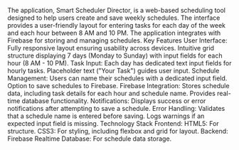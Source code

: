 The application, Smart Scheduler Director, is a web-based scheduling tool designed to help users create and save weekly schedules. The interface provides a user-friendly layout for entering tasks for each day of the week and each hour between 8 AM and 10 PM. The application integrates with Firebase for storing and managing schedules.
Key Features
User Interface:
Fully responsive layout ensuring usability across devices.
Intuitive grid structure displaying 7 days (Monday to Sunday) with input fields for each hour (8 AM - 10 PM).
Task Input:
Each day has dedicated text input fields for hourly tasks.
Placeholder text ("Your Task") guides user input.
Schedule Management:
Users can name their schedules with a dedicated input field.
Option to save schedules to Firebase.
Firebase Integration:
Stores schedule data, including task details for each hour and schedule name.
Provides real-time database functionality.
Notifications:
Displays success or error notifications after attempting to save a schedule.
Error Handling:
Validates that a schedule name is entered before saving.
Logs warnings if an expected input field is missing.
Technology Stack
Frontend:
HTML5: For structure.
CSS3: For styling, including flexbox and grid for layout.
Backend:
Firebase Realtime Database: For schedule data storage.
